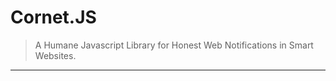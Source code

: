 # Cornet.JS
> A Humane Javascript Library for Honest Web Notifications in Smart Websites.
-----------------------------------------------------------------------------

